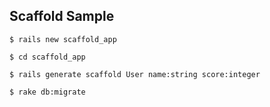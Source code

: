 ## Scaffold Sample
```
$ rails new scaffold_app
```

```
$ cd scaffold_app
```

```
$ rails generate scaffold User name:string score:integer
```

```
$ rake db:migrate
```
